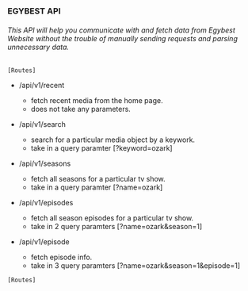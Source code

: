 ### EGYBEST API

###### This API will help you communicate with and fetch data from Egybest Website without the trouble of manually sending requests and parsing unnecessary data.

``` [Routes] ```

 - /api/v1/recent
      + fetch recent media from the home page.
      + does not take any parameters.


 - /api/v1/search
      + search for a particular media object by a keywork.
      + take in a query paramter [?keyword=ozark] 


 - /api/v1/seasons
      + fetch all seasons for a particular tv show.
      + take in a query paramter [?name=ozark] 


 - /api/v1/episodes
      + fetch all season episodes for a particular tv show.
      + take in 2 query paramters [?name=ozark&season=1] 


 - /api/v1/episode
      + fetch episode info.
      + take in 3 query paramters [?name=ozark&season=1&episode=1] 

``` [Routes] ```